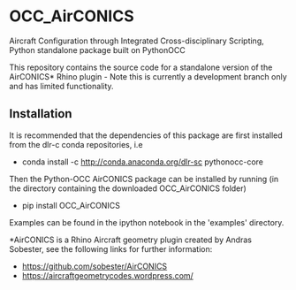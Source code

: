 # OCC_AirCONICS
Aircraft Configuration through Integrated Cross-disciplinary Scripting, Python standalone package built on PythonOCC

This repository contains the source code for a standalone version of the AirCONICS* Rhino plugin - Note this is currently a development branch only and has limited functionality.

## Installation
It is recommended that the dependencies of this package are first installed from the dlr-c conda repositories, i.e

- conda install -c http://conda.anaconda.org/dlr-sc pythonocc-core

Then the Python-OCC AirCONICS package can be installed by running (in the directory containing the downloaded OCC_AirCONICS folder)

- pip install OCC_AirCONICS

Examples can be found in the ipython notebook in the 'examples' directory.

*AirCONICS is a Rhino Aircraft geometry plugin created by Andras Sobester, see the following links for further information:
- https://github.com/sobester/AirCONICS
- https://aircraftgeometrycodes.wordpress.com/
